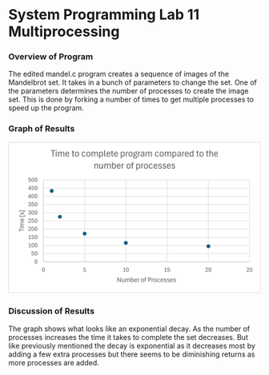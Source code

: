 # System Programming Lab 11 Multiprocessing

### Overview of Program
The edited mandel.c program creates a sequence of images of the Mandelbrot set. It takes in a bunch
of parameters to change the set. One of the parameters determines the number of processes to create the image
set. This is done by forking a number of times to get multiple processes to speed up the program.

### Graph of Results
![Graph Screenshot](CPE2600_lab11.png)

### Discussion of Results
The graph shows what looks like an exponential decay. As the number of processes increases the time it takes to 
complete the set decreases. But like previously mentioned the decay is exponential as it decreases most by adding a few extra processes but there seems to be diminishing returns as more processes are added. 